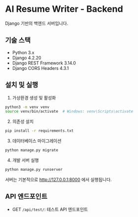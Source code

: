 # AI Resume Writer - Backend

Django 기반의 백엔드 서버입니다.

## 기술 스택
- Python 3.x
- Django 4.2.20
- Django REST Framework 3.14.0
- Django CORS Headers 4.3.1

## 설치 및 실행

1. 가상환경 생성 및 활성화
```bash
python3 -m venv venv
source venv/bin/activate  # Windows: venv\Scripts\activate
```

2. 의존성 설치
```bash
pip install -r requirements.txt
```

3. 데이터베이스 마이그레이션
```bash
python manage.py migrate
```

4. 개발 서버 실행
```bash
python manage.py runserver
```

서버는 기본적으로 http://127.0.0.1:8000 에서 실행됩니다.

## API 엔드포인트

- GET `/api/test/`: 테스트 API 엔드포인트
